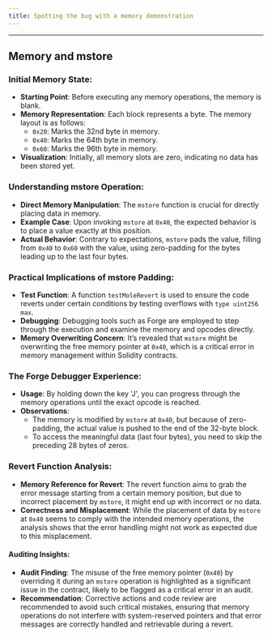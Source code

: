 ```yaml
---
title: Spotting the bug with a memory demonstration
---
```


---

## Memory and mstore 

### Initial Memory State:
- **Starting Point**: Before executing any memory operations, the memory is blank.
- **Memory Representation**: Each block represents a byte. The memory layout is as follows:
  - `0x20`: Marks the 32nd byte in memory.
  - `0x40`: Marks the 64th byte in memory.
  - `0x60`: Marks the 96th byte in memory.
- **Visualization**: Initially, all memory slots are zero, indicating no data has been stored yet.

### Understanding mstore Operation:
- **Direct Memory Manipulation**: The `mstore` function is crucial for directly placing data in memory.
- **Example Case**: Upon invoking `mstore` at `0x40`, the expected behavior is to place a value exactly at this position.
- **Actual Behavior**: Contrary to expectations, `mstore` pads the value, filling from `0x40` to `0x60` with the value, using zero-padding for the bytes leading up to the last four bytes.

### Practical Implications of mstore Padding:
- **Test Function**: A function `testMoleRevert` is used to ensure the code reverts under certain conditions by testing overflows with `type uint256 max`.
- **Debugging**: Debugging tools such as Forge are employed to step through the execution and examine the memory and opcodes directly.
- **Memory Overwriting Concern**: It’s revealed that `mstore` might be overwriting the free memory pointer at `0x40`, which is a critical error in memory management within Solidity contracts.

### The Forge Debugger Experience:
- **Usage**: By holding down the key 'J', you can progress through the memory operations until the exact opcode is reached.
- **Observations**:
  - The memory is modified by `mstore` at `0x40`, but because of zero-padding, the actual value is pushed to the end of the 32-byte block.
  - To access the meaningful data (last four bytes), you need to skip the preceding 28 bytes of zeros.

### Revert Function Analysis:
- **Memory Reference for Revert**: The revert function aims to grab the error message starting from a certain memory position, but due to incorrect placement by `mstore`, it might end up with incorrect or no data.
- **Correctness and Misplacement**: While the placement of data by `mstore` at `0x40` seems to comply with the intended memory operations, the analysis shows that the error handling might not work as expected due to this misplacement.

#### Auditing Insights:
- **Audit Finding**: The misuse of the free memory pointer (`0x40`) by overriding it during an `mstore` operation is highlighted as a significant issue in the contract, likely to be flagged as a critical error in an audit.
- **Recommendation**: Corrective actions and code review are recommended to avoid such critical mistakes, ensuring that memory operations do not interfere with system-reserved pointers and that error messages are correctly handled and retrievable during a revert.